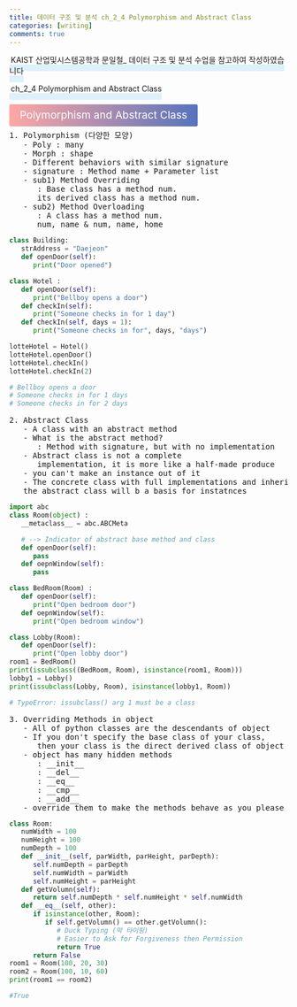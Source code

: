 ```yaml
---
title: 데이터 구조 및 분석 ch_2_4 Polymorphism and Abstract Class
categories: [writing] 
comments: true
---
```

<p><span style="border-bottom: 12px solid #dcf1fb; padding: 0 0 0 0.2em;">KAIST 산업및시스템공학과 문일철_ 데이터 구조 및 분석 수업을 참고하여 작성하였습니다</span></p>
<p><span style="border-bottom: 12px solid #dcf1fb; padding: 0 0 0 0.2em;">ch_2_4 Polymorphism and Abstract Class</span></p>

<html lang="en">
<head>
    <meta charset="UTF-8">
    <title>정의</title>
</head>
<body>

<pre>
</pre>

<p><span style="background: linear-gradient(to right, #ffa7a3, #5673bd); padding: 0.43em 1em; font-size: 19px; border-radius: 3px; color: #ffffff;">Polymorphism and Abstract Class</span></p>
<pre>
1. Polymorphism (다양한 모양)
   - Poly : many
   - Morph : shape
   - Different behaviors with similar signature
   - signature : Method name + Parameter list
   - sub1) Method Overriding
      : Base class has a method num.
      its derived class has a method num.
   - sub2) Method Overloading
      : A class has a method num.
      num, name & num, name, home
</pre>
</body>
</html>

```python
class Building:
   strAddress = "Daejeon"
   def openDoor(self):
      print("Door opened")

class Hotel :
   def openDoor(self):
      print("Bellboy opens a door")
   def checkIn(self):
      print("Someone checks in for 1 day")
   def checkIn(self, days = 1):
      print("Someone checks in for", days, "days")

lotteHotel = Hotel()
lotteHotel.openDoor()
lotteHotel.checkIn()
lotteHotel.checkIn(2)

# Bellboy opens a door
# Someone checks in for 1 days
# Someone checks in for 2 days
```

<pre>
2. Abstract Class
   - A class with an abstract method
   - What is the abstract method?
      : Method with signature, but with no implementation
   - Abstract class is not a complete
      implementation, it is more like a half-made produce
   - you can't make an instance out of it
   - The concrete class with full implementations and inheriting
   the abstract class will b a basis for instatnces
</pre>

```python
import abc
class Room(object) :
   __metaclass__ = abc.ABCMeta

   # --> Indicator of abstract base method and class
   def openDoor(self):
      pass
   def oepnWindow(self):
      pass

class BedRoom(Room) :
   def openDoor(self):
      print("Open bedroom door")
   def oepnWindow(self):
      print("Open bedroom window")

class Lobby(Room):
   def openDoor(self):
      print("Open lobby door")
room1 = BedRoom()
print(issubclass((BedRoom, Room), isinstance(room1, Room)))
lobby1 = Lobby()
print(issubclass(Lobby, Room), isinstance(lobby1, Room))

# TypeError: issubclass() arg 1 must be a class
```

<pre>
3. Overriding Methods in object
   - All of python classes are the descendants of object
   - If you don't specify the base class of your class,
      then your class is the direct derived class of object
   - object has many hidden methods
      : __init__ 
      : __del__
      : __eq__
      : __cmp__
      : __add__
   - override them to make the methods behave as you please
</pre>

```python
class Room:
   numWidth = 100
   numHeight = 100
   numDepth = 100
   def __init__(self, parWidth, parHeight, parDepth):
      self.numDepth = parDepth
      self.numWidth = parWidth
      self.numHeight = parHeight
   def getVolumn(self):
      return self.numDepth * self.numHeight * self.numWidth
   def __eq__(self, other):
      if isinstance(other, Room):
         if self.getVolumn() == other.getVolumn():
            # Duck Typing (막 타이핑)
            # Easier to Ask for Forgiveness then Permission
            return True
      return False
room1 = Room(100, 20, 30)
room2 = Room(100, 10, 60)
print(room1 == room2)

#True
```